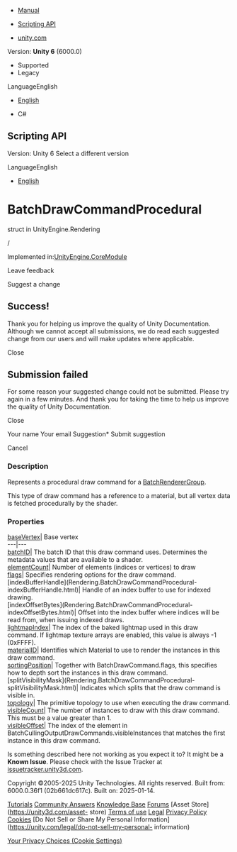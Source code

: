 [ ]()

  * [Manual](../Manual/index.html)
  * [Scripting API](../ScriptReference/index.html)

  * [unity.com](https://unity.com/)

Version: **Unity 6** (6000.0)

  * Supported
  * Legacy

LanguageEnglish

  * [English]()

  * C#

[ ](https://docs.unity3d.com)

## Scripting API

Version: Unity 6 Select a different version

LanguageEnglish

  * [English]()

# BatchDrawCommandProcedural

struct in UnityEngine.Rendering

/

Implemented in:[UnityEngine.CoreModule](UnityEngine.CoreModule.html)

Leave feedback

Suggest a change

## Success!

Thank you for helping us improve the quality of Unity Documentation. Although
we cannot accept all submissions, we do read each suggested change from our
users and will make updates where applicable.

Close

## Submission failed

For some reason your suggested change could not be submitted. Please <a>try
again</a> in a few minutes. And thank you for taking the time to help us
improve the quality of Unity Documentation.

Close

Your name Your email Suggestion* Submit suggestion

Cancel

[ ]()

### Description

Represents a procedural draw command for a
[BatchRendererGroup](Rendering.BatchRendererGroup.html).

This type of draw command has a reference to a material, but all vertex data
is fetched procedurally by the shader.

### Properties

[baseVertex](Rendering.BatchDrawCommandProcedural-baseVertex.html)| Base
vertex  
---|---  
[batchID](Rendering.BatchDrawCommandProcedural-batchID.html)| The batch ID
that this draw command uses. Determines the metadata values that are available
to a shader.  
[elementCount](Rendering.BatchDrawCommandProcedural-elementCount.html)| Number
of elements (indices or vertices) to draw  
[flags](Rendering.BatchDrawCommandProcedural-flags.html)| Specifies rendering
options for the draw command.  
[indexBufferHandle](Rendering.BatchDrawCommandProcedural-
indexBufferHandle.html)| Handle of an index buffer to use for indexed drawing.  
[indexOffsetBytes](Rendering.BatchDrawCommandProcedural-
indexOffsetBytes.html)| Offset into the index buffer where indices will be
read from, when issuing indexed draws.  
[lightmapIndex](Rendering.BatchDrawCommandProcedural-lightmapIndex.html)| The
index of the baked lightmap used in this draw command. If lightmap texture
arrays are enabled, this value is always -1 (0xFFFF).  
[materialID](Rendering.BatchDrawCommandProcedural-materialID.html)| Identifies
which Material to use to render the instances in this draw command.  
[sortingPosition](Rendering.BatchDrawCommandProcedural-sortingPosition.html)|
Together with BatchDrawCommand.flags, this specifies how to depth sort the
instances in this draw command.  
[splitVisibilityMask](Rendering.BatchDrawCommandProcedural-
splitVisibilityMask.html)| Indicates which splits that the draw command is
visible in.  
[topology](Rendering.BatchDrawCommandProcedural-topology.html)| The primitive
topology to use when executing the draw command.  
[visibleCount](Rendering.BatchDrawCommandProcedural-visibleCount.html)| The
number of instances to draw with this draw command. This must be a value
greater than 1.  
[visibleOffset](Rendering.BatchDrawCommandProcedural-visibleOffset.html)| The
index of the element in BatchCullingOutputDrawCommands.visibleInstances that
matches the first instance in this draw command.  
  
Is something described here not working as you expect it to? It might be a
**Known Issue**. Please check with the Issue Tracker at
[issuetracker.unity3d.com](https://issuetracker.unity3d.com).

Copyright ©2005-2025 Unity Technologies. All rights reserved. Built from:
6000.0.36f1 (02b661dc617c). Built on: 2025-01-14.

[Tutorials](https://unity3d.com/learn) [Community
Answers](https://answers.unity3d.com) [Knowledge
Base](https://support.unity3d.com/hc/en-us)
[Forums](https://forum.unity3d.com) [Asset Store](https://unity3d.com/asset-
store) [Terms of use](https://docs.unity3d.com/Manual/TermsOfUse.html)
[Legal](https://unity.com/legal) [Privacy
Policy](https://unity.com/legal/privacy-policy)
[Cookies](https://unity.com/legal/cookie-policy) [Do Not Sell or Share My
Personal Information](https://unity.com/legal/do-not-sell-my-personal-
information)

[Your Privacy Choices (Cookie Settings)](javascript:void\(0\);)

